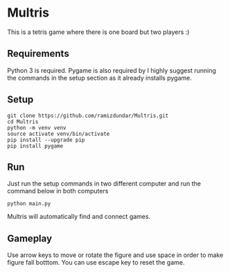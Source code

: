 # Multris
This is a tetris game where there is one board but two players :)

## Requirements
Python 3 is required. Pygame is also required by I highly suggest running the commands in the setup section as it already installs pygame.

## Setup
```
git clone https://github.com/ramizdundar/Multris.git
cd Multris
python -m venv venv
source activate venv/bin/activate
pip install --upgrade pip
pip install pygame
```

## Run
Just run the setup commands in two different computer and run the command below in both computers
```
python main.py
```
Multris will automatically find and connect games.

## Gameplay
Use arrow keys to move or rotate the figure and use space in order to make figure fall botttom. You can use escape key to reset the game.

